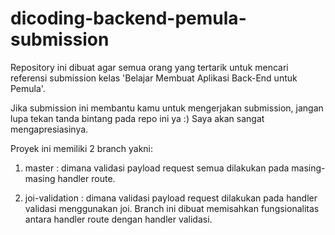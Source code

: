 # dicoding-backend-pemula-submission
Repository ini dibuat agar semua orang yang tertarik untuk mencari referensi submission kelas 'Belajar Membuat Aplikasi Back-End untuk Pemula'.

Jika submission ini membantu kamu untuk mengerjakan submission, jangan lupa tekan tanda bintang pada repo ini ya :) Saya akan sangat mengapresiasinya.

Proyek ini memiliki 2 branch yakni:
1) master : dimana validasi payload request semua dilakukan pada masing-masing handler route.

2) joi-validation : dimana validasi payload request dilakukan pada handler validasi menggunakan joi. Branch ini dibuat memisahkan fungsionalitas antara handler route dengan handler validasi.
